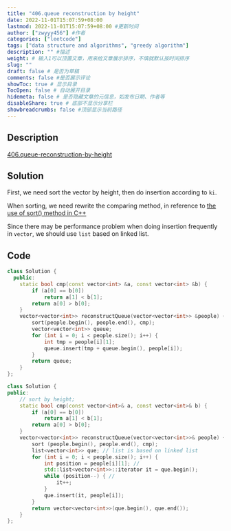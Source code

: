 ```yaml
---
title: "406.queue reconstruction by height"
date: 2022-11-01T15:07:59+08:00
lastmod: 2022-11-01T15:07:59+08:00 #更新时间
author: ["zwyyy456"] #作者
categories: ["leetcode"]
tags: ["data structure and algorithms", "greedy algorithm"]
description: "" #描述
weight: # 输入1可以顶置文章，用来给文章展示排序，不填就默认按时间排序
slug: ""
draft: false # 是否为草稿
comments: false #是否展示评论
showToc: true # 显示目录
TocOpen: false # 自动展开目录
hidemeta: false # 是否隐藏文章的元信息，如发布日期、作者等
disableShare: true # 底部不显示分享栏
showbreadcrumbs: false #顶部显示当前路径
---
```

## Description
[406.queue-reconstruction-by-height](https://leetcode.com/problems/queue-reconstruction-by-height/)

## Solution
First, we need sort the vector by height, then do insertion according to `ki`.

When sorting, we need rewrite the comparing method, in reference to [the use of sort() method in C++](https://zwyyy456.vercel.app/posts/tech/sort_in_cpp)

Since there may be performance problem when doing insertion frequently in `vector`, we should use `list` based on linked list.

## Code
```cpp
class Solution {
  public:
    static bool cmp(const vector<int> &a, const vector<int> &b) {
        if (a[0] == b[0])
            return a[1] < b[1];
        return a[0] > b[0];
    }
    vector<vector<int>> reconstructQueue(vector<vector<int>> &people) {
        sort(people.begin(), people.end(), cmp);
        vector<vector<int>> queue;
        for (int i = 0; i < people.size(); i++) {
            int tmp = people[i][1];
            queue.insert(tmp + queue.begin(), people[i]);
        }
        return queue;
    }
};
```

```cpp
class Solution {
public:
    // sort by height;
    static bool cmp(const vector<int>& a, const vector<int>& b) {
        if (a[0] == b[0]) 
            return a[1] < b[1];
        return a[0] > b[0];
    }
    vector<vector<int>> reconstructQueue(vector<vector<int>>& people) {
        sort (people.begin(), people.end(), cmp);
        list<vector<int>> que; // list is based on linked list
        for (int i = 0; i < people.size(); i++) {
            int position = people[i][1]; // 
            std::list<vector<int>>::iterator it = que.begin();
            while (position--) { // 
                it++;
            }
            que.insert(it, people[i]);
        }
        return vector<vector<int>>(que.begin(), que.end());
    }
};
```

